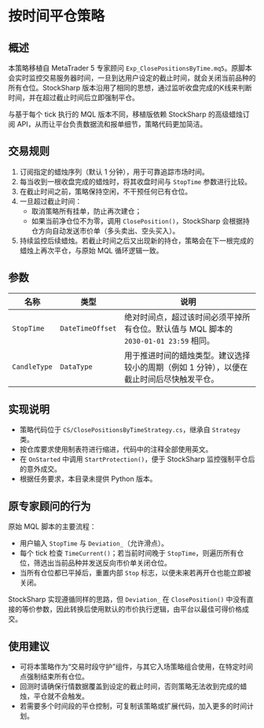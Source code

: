 # 按时间平仓策略

## 概述
本策略移植自 MetaTrader 5 专家顾问 `Exp_ClosePositionsByTime.mq5`。原脚本会实时监控交易服务器时间，一旦到达用户设定的截止时间，就会关闭当前品种的所有仓位。StockSharp 版本沿用了相同的思想，通过监听收盘完成的K线来判断时间，并在超过截止时间后立即强制平仓。

与基于每个 tick 执行的 MQL 版本不同，移植版依赖 StockSharp 的高级蜡烛订阅 API，从而让平台负责数据流和报单细节，策略代码更加简洁。

## 交易规则
1. 订阅指定的蜡烛序列（默认 1 分钟），用于可靠追踪市场时间。
2. 每当收到一根收盘完成的蜡烛时，将其收盘时间与 `StopTime` 参数进行比较。
3. 在截止时间之前，策略保持空闲，不干预任何已有仓位。
4. 一旦超过截止时间：
   - 取消策略所有挂单，防止再次建仓；
   - 如果当前净仓位不为零，调用 `ClosePosition()`，StockSharp 会根据持仓方向自动发送市价单（多头卖出、空头买入）。
5. 持续监控后续蜡烛。若截止时间之后又出现新的持仓，策略会在下一根完成的蜡烛上再次平仓，与原始 MQL 循环逻辑一致。

## 参数
| 名称 | 类型 | 说明 |
| ---- | ---- | ---- |
| `StopTime` | `DateTimeOffset` | 绝对时间点，超过该时间必须平掉所有仓位。默认值与 MQL 脚本的 `2030-01-01 23:59` 相同。 |
| `CandleType` | `DataType` | 用于推进时间的蜡烛类型。建议选择较小的周期（例如 1 分钟），以便在截止时间后尽快触发平仓。 |

## 实现说明
- 策略代码位于 `CS/ClosePositionsByTimeStrategy.cs`，继承自 `Strategy` 类。
- 按仓库要求使用制表符进行缩进，代码中的注释全部使用英文。
- 在 `OnStarted` 中调用 `StartProtection()`，便于 StockSharp 监控强制平仓后的意外成交。
- 根据任务要求，本目录未提供 Python 版本。

## 原专家顾问的行为
原始 MQL 脚本的主要流程：
- 用户输入 `StopTime` 与 `Deviation_`（允许滑点）。
- 每个 tick 检查 `TimeCurrent()`；若当前时间晚于 `StopTime`，则遍历所有仓位，筛选出当前品种并发送反向市价单关闭仓位。
- 当所有仓位都已平掉后，重置内部 `Stop` 标志，以便未来若再开仓也能立即被关闭。

StockSharp 实现遵循同样的思路，但 `Deviation_` 在 `ClosePosition()` 中没有直接的等价参数，因此转换后使用默认的市价执行逻辑，由平台以最佳可得价格成交。

## 使用建议
- 可将本策略作为“交易时段守护”组件，与其它入场策略组合使用，在特定时间点强制结束所有仓位。
- 回测时请确保行情数据覆盖到设定的截止时间，否则策略无法收到完成的蜡烛，平仓就不会触发。
- 若需要多个时间段的平仓控制，可复制该策略或扩展代码，加入更多的时间计划。

